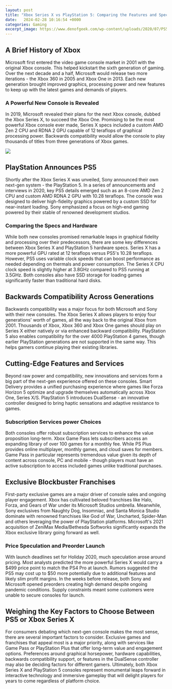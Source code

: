 ```yaml
---
layout: post
title: "Xbox Series X vs PlayStation 5: Comparing the Features and Specifications of the Next-Gen Consoles"
date:   2024-02-28 10:16:54 +0000
categories: Gaming
excerpt_image: https://www.denofgeek.com/wp-content/uploads/2020/07/PS5_Xbox_v2.jpg?w=1024
---
```


## A Brief History of Xbox
Microsoft first entered the video game console market in 2001 with the original Xbox console. This helped kickstart the sixth generation of gaming. Over the next decade and a half, Microsoft would release two more iterations - the Xbox 360 in 2005 and Xbox One in 2013. Each new generation brought improved graphics, processing power and new features to keep up with the latest games and demands of players.
### A Powerful New Console is Revealed
In 2019, Microsoft revealed their plans for the next Xbox console, dubbed the Xbox Series X, to succeed the Xbox One. Promising to be the most powerful Xbox console ever made, Series X specs included a custom AMD Zen 2 CPU and RDNA 2 GPU capable of 12 teraflops of graphical processing power. Backwards compatibility would allow the console to play thousands of titles from three generations of Xbox games.

![](https://www.denofgeek.com/wp-content/uploads/2020/07/PS5_Xbox_v2.jpg?w=1024)
## PlayStation Announces PS5
Shortly after the Xbox Series X was unveiled, Sony announced their own next-gen system - the PlayStation 5. In a series of announcements and interviews in 2020, key PS5 details emerged such as an 8-core AMD Zen 2 CPU and custom AMD RDNA 2 GPU with 10.28 teraflops. The console was designed to deliver high-fidelity graphics powered by a custom SSD for near-instant loading. Sony emphasized a focus on high-end gaming powered by their stable of renowned development studios.
### Comparing the Specs and Hardware 
While both new consoles promised remarkable leaps in graphical fidelity and processing over their predecessors, there are some key differences between Xbox Series X and PlayStation 5 hardware specs. Series X has a more powerful GPU rated at 12 teraflops versus PS5's 10.28 teraflops. However, PS5 uses variable clock speeds that can boost performance as needed depending on thermals and power consumption. The Series X CPU clock speed is slightly higher at 3.8GHz compared to PS5 running at 3.5GHz. Both consoles also have SSD storage for loading games significantly faster than traditional hard disks.
## Backwards Compatibility Across Generations
Backwards compatibility was a major focus for both Microsoft and Sony with their new consoles. The Xbox Series X allows players to enjoy four generations' worth of games, all the way back to the original Xbox from 2001. Thousands of Xbox, Xbox 360 and Xbox One games should play on Series X either natively or via enhanced backward compatibility. PlayStation 5 also enables compatibility for the over 4000 PlayStation 4 games, though earlier PlayStation generations are not supported in the same way. This helps gamers continue playing their existing libraries.
## Cutting-Edge Features and Services
Beyond raw power and compatibility, new innovations and services form a big part of the next-gen experience offered on these consoles. Smart Delivery provides a unified purchasing experience where games like Forza Horizon 5 optimize and upgrade themselves automatically across Xbox One, Series X/S. PlayStation 5 introduces DualSense - an innovative controller designed to bring haptic sensations and adaptive resistance to games. 
### Subscription Services power Choices
Both consoles offer robust subscription services to enhance the value proposition long-term. Xbox Game Pass lets subscribers access an expanding library of over 100 games for a monthly fee. While PS Plus provides online multiplayer, monthly games, and cloud saves for members. Game Pass in particular represents tremendous value given its depth of content across console, PC and mobile - though players must have an active subscription to access included games unlike traditional purchases.
## Exclusive Blockbuster Franchises
First-party exclusive games are a major driver of console sales and ongoing player engagement. Xbox has cultivated beloved franchises like Halo, Forza, and Gears of War under its Microsoft Studios umbrella. Meanwhile, Sony exclusives from Naughty Dog, Insomniac, and Santa Monica Studio dominate with renowned franchises like God of War, Uncharted, Spider-Man and others leveraging the power of PlayStation platforms. Microsoft's 2021 acquisition of ZeniMax Media/Bethesda Softworks significantly expands the Xbox exclusive library going forward as well.
### Price Speculation and Preorder Launch
With launch deadlines set for Holiday 2020, much speculation arose around pricing. Most analysts predicted the more powerful Series X would carry a $499 price point to match the PS4 Pro at launch. Rumors suggested the PS5 may cost up to $50 more potentially due to additional features and likely slim profit margins. In the weeks before release, both Sony and Microsoft opened preorders creating high demand despite ongoing pandemic conditions. Supply constraints meant some customers were unable to secure consoles for launch.
## Weighing the Key Factors to Choose Between PS5 or Xbox Series X
For consumers debating which next-gen console makes the most sense, there are several important factors to consider. Exclusive games and franchises that appeal most is a major priority, along with services like Game Pass or PlayStation Plus that offer long-term value and engagement options. Preferences around graphical horsepower, hardware capabilities, backwards compatibility support, or features in the DualSense controller may also be deciding factors for different gamers. Ultimately, both Xbox Series X and PlayStation 5 consoles represent monumental leaps forward in interactive technology and immersive gameplay that will delight players for years to come regardless of platform choice.